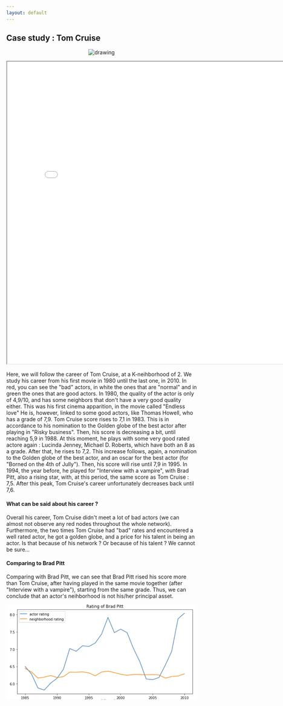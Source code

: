 ```yaml
---
layout: default
---
```


## Case study : Tom Cruise

<p align="center">
  <img src="image/1241136.png" alt="drawing" width="1000"/>
</p>

<iframe src="network/main.html" width="800" height="800"></iframe>

Here, we will follow the career of Tom Cruise, at a K-neihborhood of 2. We study his career from his first movie in 1980 until the last one, in 2010. In red, you can see the "bad" actors, in white the ones that are "normal" and in green the ones that are good actors.
In 1980, the quality of the actor is only of 4,9/10, and has some neighbors that don't have a very good quality either. This was his first cinema apparition, in the movie called "Endless love"
He is, however, linked to some good actors, like Thomas Howell, who has a grade of 7,9. Tom Cruise score rises to 7,1 in 1983. This is in accordance to his nomination to the Golden globe of the best actor after playing in "Risky business". Then, his score is decreasing a bit, until reaching 5,9 in 1988. At this moment, he plays with some very good rated actore again : Lucinda Jenney, Michael D. Roberts,  which have both an 8 as a grade. After that, he rises to 7,2. This increase follows, again, a nomination to the Golden globe of the best actor, and an oscar for the best actor (for "Borned on the 4th of Jully"). Then, his score will rise until 7,9 in 1995. In 1994, the year before, he played for "Interview with a vampire", with Brad Pitt, also a rising star, with, at this period, the same score as Tom Cruise : 7,5. After this peak, Tom Cruise's career unfortunately decreases back until 7,6. 

#### What can be said about his career ? 

Overall his career, Tom Cruise didn't meet a lot of bad actors (we can almost not observe any red nodes throughout the whole network). Furthermore, the two times Tom Cruise had "bad" rates and encountered a well rated actor, he got a golden globe, and a price for his talent in being an actor. Is that because of his network ? Or because of his talent ? We cannot be sure... 

#### Comparing to Brad Pitt

Comparing with Brad Pitt, we can see that Brad Pitt rised his score more than Tom Cruise, after having played in the same movie together (after "Interview with a vampire"), starting from the same grade. Thus, we can conclude that an actor's neihborhood is not his/her principal asset. 

<p align="center">
  <img src="image/Brad_Pitt_rating.png" alt="drawing" width="500"/>
</p>
